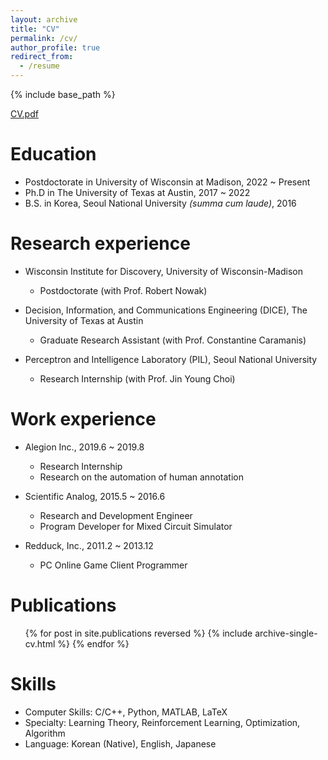 ```yaml
---
layout: archive
title: "CV"
permalink: /cv/
author_profile: true
redirect_from:
  - /resume
---
```


{% include base_path %}

[CV.pdf](../files/CV_JeongyeolKwon.pdf)

Education
======
* Postdoctorate in University of Wisconsin at Madison, 2022 ~ Present
* Ph.D in The University of Texas at Austin, 2017 ~ 2022
* B.S. in Korea, Seoul National University *(summa cum laude)*, 2016


Research experience
======
* Wisconsin Institute for Discovery, University of Wisconsin-Madison
	* Postdoctorate (with Prof. Robert Nowak)  

* Decision, Information, and Communications Engineering (DICE), The University of Texas at Austin
	* Graduate Research Assistant (with Prof. Constantine Caramanis)  

* Perceptron and Intelligence Laboratory (PIL), Seoul National University
  * Research Internship (with Prof. Jin Young Choi) 


Work experience
======
* Alegion Inc., 2019.6 ~ 2019.8
	* Research Internship
	* Research on the automation of human annotation

* Scientific Analog, 2015.5 ~ 2016.6
	* Research and Development Engineer
	* Program Developer for Mixed Circuit Simulator  

* Redduck, Inc., 2011.2 ~ 2013.12
  * PC Online Game Client Programmer
  

Publications
======
  <ul>{% for post in site.publications reversed %}
    {% include archive-single-cv.html %}
  {% endfor %}</ul>


Skills
======
* Computer Skills: C/C++, Python, MATLAB, LaTeX
* Specialty: Learning Theory, Reinforcement Learning, Optimization, Algorithm
* Language: Korean (Native), English, Japanese
  